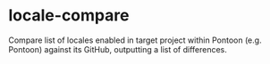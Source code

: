 # locale-compare

Compare list of locales enabled in target project within Pontoon (e.g. Pontoon) against its GitHub, outputting a list of differences.
